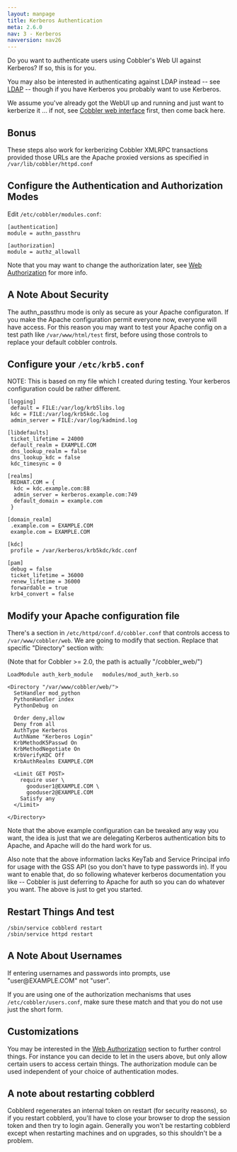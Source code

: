 ```yaml
---
layout: manpage
title: Kerberos Authentication
meta: 2.6.0
nav: 3 - Kerberos
navversion: nav26
---
```


<p>Do you want to authenticate users using Cobbler's Web UI against
Kerberos? If so, this is for you.</p>

<p>You may also be interested in authenticating against LDAP instead
-- see <a href="Ldap">LDAP</a> -- though if you have Kerberos you probably want to use Kerberos.</p>

<p>We assume you've already got the WebUI up and running and just want
to kerberize it ... if not, see
<a href="Cobbler%20web%20interface">Cobbler web interface</a> first, then come back
here.</p>

<h2>Bonus</h2>

<p>These steps also work for kerberizing Cobbler XMLRPC transactions
provided those URLs are the Apache proxied versions as specified in
<code>/var/lib/cobbler/httpd.conf</code></p>

<h2>Configure the Authentication and Authorization Modes</h2>

<p>Edit <code>/etc/cobbler/modules.conf</code>:</p>

<pre><code>[authentication]
module = authn_passthru

[authorization]
module = authz_allowall
</code></pre>

<p>Note that you may want to change the authorization later, see
<a href="Web%20Authorization">Web Authorization</a>
for more info.</p>

<h2>A Note About Security</h2>

<p>The authn_passthru mode is only as secure as your Apache
configuraton. If you make the Apache configuration permit everyone
now, everyone will have access. For this reason you may want to
test your Apache config on a test path like <code>/var/www/html/test</code>
first, before using those controls to replace your default cobbler
controls.</p>

<h2>Configure your <code>/etc/krb5.conf</code></h2>

<p>NOTE: This is based on my file which I created during testing. Your
kerberos configuration could be rather different.</p>

<pre><code>[logging]
 default = FILE:/var/log/krb5libs.log
 kdc = FILE:/var/log/krb5kdc.log
 admin_server = FILE:/var/log/kadmind.log

[libdefaults]
 ticket_lifetime = 24000
 default_realm = EXAMPLE.COM
 dns_lookup_realm = false
 dns_lookup_kdc = false
 kdc_timesync = 0

[realms]
 REDHAT.COM = {
  kdc = kdc.example.com:88
  admin_server = kerberos.example.com:749
  default_domain = example.com
 }

[domain_realm]
 .example.com = EXAMPLE.COM
 example.com = EXAMPLE.COM

[kdc]
 profile = /var/kerberos/krb5kdc/kdc.conf

[pam]
 debug = false
 ticket_lifetime = 36000
 renew_lifetime = 36000
 forwardable = true
 krb4_convert = false
</code></pre>

<h2>Modify your Apache configuration file</h2>

<p>There's a section in <code>/etc/httpd/conf.d/cobbler.conf</code> that controls
access to <code>/var/www/cobbler/web</code>. We are going to modify that
section. Replace that specific "Directory" section with:</p>

<p>(Note that for Cobbler >= 2.0, the path is actually
"/cobbler_web/")</p>

<pre><code>LoadModule auth_kerb_module   modules/mod_auth_kerb.so

&lt;Directory "/var/www/cobbler/web/"&gt;
  SetHandler mod_python
  PythonHandler index
  PythonDebug on

  Order deny,allow
  Deny from all
  AuthType Kerberos
  AuthName "Kerberos Login"
  KrbMethodK5Passwd On
  KrbMethodNegotiate On
  KrbVerifyKDC Off
  KrbAuthRealms EXAMPLE.COM

  &lt;Limit GET POST&gt;
    require user \
      gooduser1@EXAMPLE.COM \
      gooduser2@EXAMPLE.COM
    Satisfy any
  &lt;/Limit&gt;

&lt;/Directory&gt;
</code></pre>

<p>Note that the above example configuration can be tweaked any way
you want, the idea is just that we are delegating Kerberos
authentication bits to Apache, and Apache will do the hard work for
us.</p>

<p>Also note that the above information lacks KeyTab and Service Principal info for
usage with the GSS API (so you don't have to type passwords in). If
you want to enable that, do so following whatever kerberos
documentation you like -- Cobbler is just deferring to Apache for
auth so you can do whatever you want. The above is just to get you
started.</p>

<h2>Restart Things And test</h2>

<pre><code>/sbin/service cobblerd restart
/sbin/service httpd restart
</code></pre>

<h2>A Note About Usernames</h2>

<p>If entering usernames and passwords into prompts, use
"user@EXAMPLE.COM" not "user".</p>

<p>If you are using one of the authorization mechanisms that uses
<code>/etc/cobbler/users.conf</code>, make sure these match and that you do not
use just the short form.</p>

<h2>Customizations</h2>

<p>You may be interested in the <a href="Web%20Authorization">Web Authorization</a>
section to further control things. For instance you can decide to let in
the users above, but only allow certain users to access certain
things. The authorization module can be used independent of your
choice of authentication modes.</p>

<h2>A note about restarting cobblerd</h2>

<p>Cobblerd regenerates an internal token on restart (for security
reasons), so if you restart cobblerd, you'll have to close your
browser to drop the session token and then try to login again.
Generally you won't be restarting cobblerd except when restarting
machines and on upgrades, so this shouldn't be a problem.</p>
